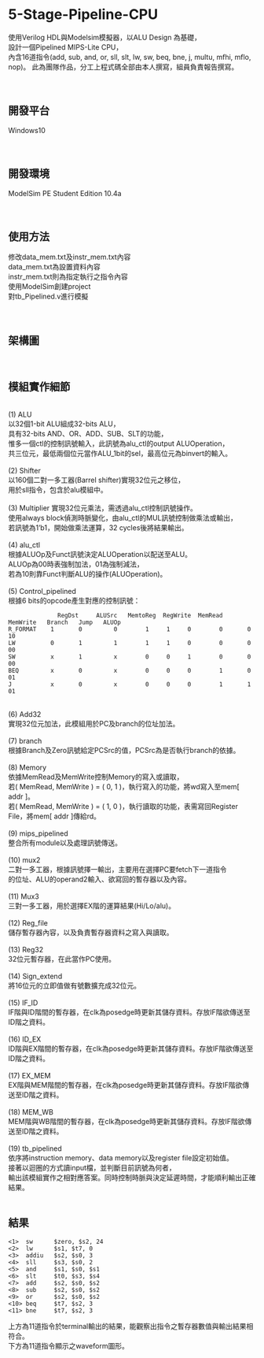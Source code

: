 # 5-Stage-Pipeline-CPU
使用Verilog HDL與Modelsim模擬器，以ALU Design 為基礎，<br>
設計一個Pipelined MIPS-Lite CPU，<br>
內含16道指令(add, sub, and, or, sll, slt,  lw, sw, beq, bne, j, multu, mfhi, mflo, nop)。
此為團隊作品，分工上程式碼全部由本人撰寫，組員負責報告撰寫。<br>
<br>
<br>

## 開發平台
Windows10<br>
<br>
<br>

## 開發環境
ModelSim PE Student Edition 10.4a<br>
<br>
<br>

## 使用方法
修改data_mem.txt及instr_mem.txt內容<br>
data_mem.txt為設置資料內容<br>
instr_mem.txt則為指定執行之指令內容<br>
使用ModelSim創建project<br>
對tb_Pipelined.v進行模擬<br>
<br>
<br>

## 架構圖
![]()
<br>
<br>

## 模組實作細節
<br>
(1)	ALU<br>
以32個1-bit ALU組成32-bits ALU，<br>
具有32-bits AND、OR、ADD、SUB、SLT的功能，<br>
惟多一個ctl的控制訊號輸入，此訊號為alu_ctl的output ALUOperation，<br>
共三位元，最低兩個位元當作ALU_1bit的sel，最高位元為binvert的輸入。<br>
<br>
(2)	Shifter<br>
以160個二對一多工器(Barrel shifter)實現32位元之移位，<br>
用於sll指令，包含於alu模組中。<br>
<br>
(3)	Multiplier
實現32位元乘法，需透過alu_ctl控制訊號操作。<br>
使用always block偵測時脈變化，由alu_ctl的MUL訊號控制做乘法或輸出，<br>
若訊號為1’b1，開始做乘法運算，32 cycles後將結果輸出。<br>
<br>
(4)	alu_ctl<br>
根據ALUOp及Funct訊號決定ALUOperation以配送至ALU。<br>
ALUOp為00時表強制加法，01為強制減法，<br>
若為10則靠Funct判斷ALU的操作(ALUOperation)。<br>
<br>
(5)	Control_pipelined<br>
根據6 bits的opcode產生對應的控制訊號：<br>

                  RegDst	 ALUSrc   MemtoReg  RegWrite  MemRead  MemWrite   Branch   Jump   ALUOp
    R_FORMAT	1	    0	      0	       1	 1	   0	    0	    0	   10
    LW	        0	    1	      1	       1	 1	   0	    0	    0	   00
    SW	        x	    1	      x	       0	 0	   1	    0	    0	   00
    BEQ	        x	    0	      x	       0	 0	   0	    1	    0	   01
    J	        x	    0	      x	       0	 0	   0	    1	    1	   01
<br>
(6)	Add32<br>
實現32位元加法，此模組用於PC及branch的位址加法。<br>
<br>
(7)	branch<br>
根據Branch及Zero訊號給定PCSrc的值，PCSrc為是否執行branch的依據。<br>
<br>
(8)	Memory<br>
依據MemRead及MemWrite控制Memory的寫入或讀取，<br>
若( MemRead, MemWrite ) = ( 0, 1 )，執行寫入的功能，將wd寫入至mem[ addr ]。<br>
若( MemRead, MemWrite ) = ( 1, 0 )，執行讀取的功能，表需寫回Register File，將mem[ addr ]傳給rd。<br>
<br>
(9)	mips_pipelined<br>
整合所有module以及處理訊號傳送。<br>
<br>
(10)	mux2<br>
二對一多工器，根據訊號擇一輸出，主要用在選擇PC要fetch下一道指令<br>
的位址、ALU的operand2輸入、欲寫回的暫存器以及內容。<br>
<br>
(11)	Mux3<br>
三對一多工器，用於選擇EX階的運算結果(Hi/Lo/alu)。<br>
<br>
(12)	Reg_file<br>
儲存暫存器內容，以及負責暫存器資料之寫入與讀取。<br>
<br>
(13)	Reg32<br>
32位元暫存器，在此當作PC使用。<br>
<br>
(14)	Sign_extend<br>
將16位元的立即值做有號數擴充成32位元。<br>
<br>
(15)	IF_ID<br>
IF階與ID階間的暫存器，在clk為posedge時更新其儲存資料。存放IF階欲傳送至ID階之資料。<br>
<br>
(16)	ID_EX<br>
ID階與EX階間的暫存器，在clk為posedge時更新其儲存資料。存放IF階欲傳送至ID階之資料。<br>
<br>
(17)	EX_MEM<br>
EX階與MEM階間的暫存器，在clk為posedge時更新其儲存資料。存放IF階欲傳送至ID階之資料。<br>
<br>
(18)	MEM_WB<br>
MEM階與WB階間的暫存器，在clk為posedge時更新其儲存資料。存放IF階欲傳送至ID階之資料。<br>
<br>
(19)	tb_pipelined<br>
依序將instruction memory、data memory以及register file設定初始值。<br>
接著以迴圈的方式讀input檔，並判斷目前訊號為何者，<br>
輸出該模組實作之相對應答案。同時控制時脈與決定延遲時間，才能順利輸出正確結果。<br>
<br>

## 結果
    <1>  sw      $zero, $s2, 24
    <2>  lw      $s1, $t7, 0
    <3>  addiu   $s2, $s0, 3 
    <4>  sll     $s3, $s0, 2   
    <5>  and     $s1, $s0, $s1  
    <6>  slt     $t0, $s3, $s4 
    <7>  add     $s2, $s0, $s2  
    <8>  sub     $s2, $s0, $s2
    <9>  or      $s2, $s0, $s2
    <10> beq     $t7, $s2, 3
    <11> bne     $t7, $s2, 3
    

![]()
<br>
上方為11道指令於terminal輸出的結果，能觀察出指令之暫存器數值與輸出結果相符合。<br>
下方為11道指令顯示之waveform圖形。<br>
<br>
![]()


